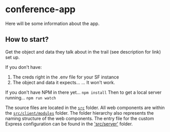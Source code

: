 # conference-app

Here will be some information about the app.

## How to start?

Get the object and data they talk about in the trail (see description for link) set up.

If you don't have:

1. The creds right in the .env file for your SF instance
2. The object and data it expects...
   ... It won't work.

If you don't have NPM in there yet...
`npm install`
Then to get a local server running...
`npm run watch`

The source files are located in the [`src`](./src) folder. All web components are within the [`src/client/modules`](./src/modules) folder. The folder hierarchy also represents the naming structure of the web components. The entry file for the custom Express configuration can be found in the ['src/server'](./src/server) folder.
